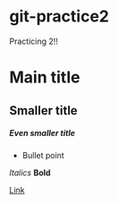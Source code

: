 # git-practice2
Practicing 2!!

# Main title

## Smaller title

##### Even smaller title

* Bullet point

*Italics* **Bold**

[Link](https://github.com)

